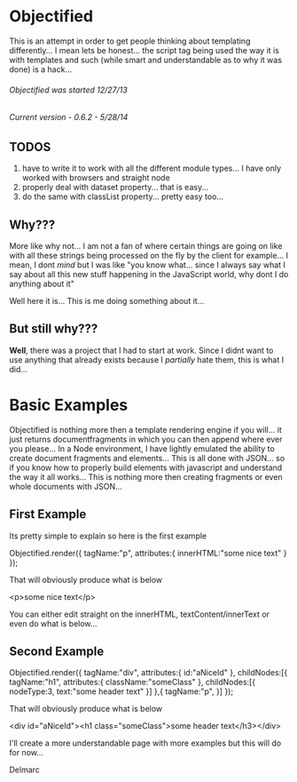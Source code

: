 Objectified
===========

This is an attempt in order to get people thinking about templating differently... I mean lets be honest... the script tag being used the way it is with templates and such (while smart and understandable as to why it was done) is a hack...


###### Objectified was started 12/27/13
###### Current version - 0.6.2 - 5/28/14


TODOS
-----

1. have to write it to work with all the different module types... I have only worked with browsers and straight node
2. properly deal with dataset property... that is easy...
3. do the same with classList property... pretty easy too...


Why???
------

More like why not... I am not a fan of where certain things are going on like with all these strings being processed on the fly by the client for example... I mean, I dont _mind_ but I was like "you know what... since I always say what I say about all this new stuff happening in the JavaScript world, why dont I do anything about it"

Well here it is... This is me doing something about it...


But still why???
----------------

__Well__, there was a project that I had to start at work. Since I didnt want to use anything that already exists because I _partially_ hate them, this is what I did...


Basic Examples
==============

Objectified is nothing more then a template rendering engine if you will... it just returns documentfragments in which you can then append where ever you please... In a Node environment, I have lightly emulated the ability to create document fragments and elements... This is all done with JSON... so if you know how to properly build elements with javascript and understand the way it all works... This is nothing more then creating fragments or even whole documents with JSON...

First Example
-------------

Its pretty simple to explain so here is the first example

Objectified.render({
	tagName:"p",
	attributes:{
		innerHTML:"some nice text"
	}
});

That will obviously produce what is below

&lt;p&gt;some nice text&lt;/p&gt;

You can either edit straight on the innerHTML, textContent/innerText or even do what is below...


Second Example
--------------

Objectified.render({
	tagName:"div",
	attributes:{
		id:"aNiceId"
	},
	childNodes:[{
		tagName:"h1",
		attributes:{
			className:"someClass"
		},
		childNodes:[{
			nodeType:3,
			text:"some header text"
		}]
	},{
		tagName:"p",
	}]
});

That will obviously produce what is below

&lt;div id="aNiceId"&gt;&lt;h1 class="someClass"&gt;some header text&lt;/h3&gt;&lt;/div&gt;


I'll create a more understandable page with more examples but this will do for now...

Delmarc
